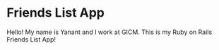 # Friends List App

Hello! My name is Yanant and I work at GICM.
This is my Ruby on Rails Friends List App!
